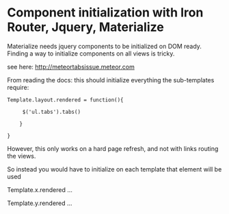 # Component initialization with Iron Router, Jquery, Materialize

Materialize needs jquery components to be initialized on DOM ready. Finding a way to initialize components on all views is tricky.

see here: http://meteortabsissue.meteor.com

From reading the docs: this should initialize everything the sub-templates require:

	Template.layout.rendered = function(){

 		 $('ul.tabs').tabs()
 	 
		}

	}

However, this only works on a hard page refresh, and not with links routing the views.

So instead you would have to initialize on each template that element will be used

Template.x.rendered ...

Template.y.rendered ...


